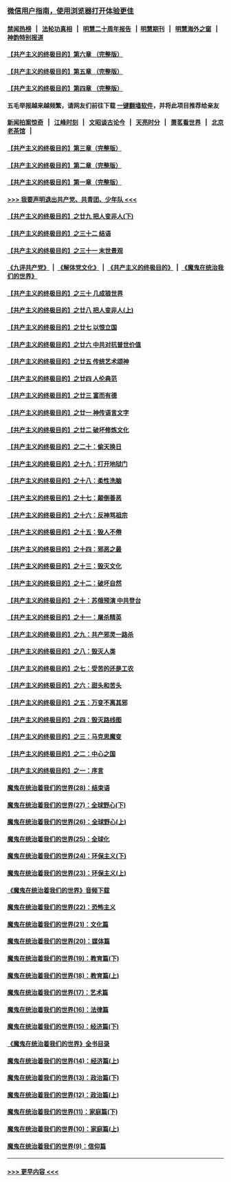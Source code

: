 ### [微信用户指南，使用浏览器打开体验更佳](https://github.com/gfw-breaker/banned-news1/blob/master/indexes/wechat-guide.md?t=0)
#### [禁闻热榜](热点新闻.md?t=0)  &nbsp;&nbsp;|&nbsp;&nbsp; [法轮功真相](https://github.com/gfw-breaker/truth/blob/master/README.md?t=0) &nbsp;&nbsp;|&nbsp;&nbsp; [明慧二十周年报告](https://github.com/gfw-breaker/mh-reports/blob/master/README.md?t=0) &nbsp;&nbsp;|&nbsp;&nbsp;[明慧期刊](https://github.com/gfw-breaker/mh-qikan) &nbsp;&nbsp;|&nbsp;&nbsp; [明慧海外之窗](https://github.com/gfw-breaker/mh-news/blob/master/README.md?t=0) &nbsp;&nbsp;|&nbsp;&nbsp; [神韵特别报道](https://github.com/gfw-breaker/mh-news/blob/master/shenyun.md?t=0)
#### [【共产主义的终极目的】第六章 （完整版）](../pages/nsc422/n11428913.md?t=02140811) 
#### [【共产主义的终极目的】第五章 （完整版）](../pages/nsc422/n11428912.md?t=02140811) 
#### [【共产主义的终极目的】第四章 （完整版）](../pages/nsc422/n11428907.md?t=02140811) 
#### 五毛举报越来越频繁，请网友们前往下载 [一键翻墙软件](https://github.com/gfw-breaker/ssr-accounts)，并将此项目推荐给亲友
#### [新闻拍案惊奇](https://github.com/gfw-breaker/banned-news1/blob/master/pages/link4.md) &nbsp;&nbsp;|&nbsp;&nbsp; [江峰时刻](https://github.com/gfw-breaker/banned-news1/blob/master/pages/link4.md) &nbsp;&nbsp;|&nbsp;&nbsp; [文昭谈古论今](https://github.com/gfw-breaker/banned-news1/blob/master/pages/link4.md) &nbsp;&nbsp;|&nbsp;&nbsp; [天亮时分](https://github.com/gfw-breaker/banned-news1/blob/master/pages/link4.md) &nbsp;&nbsp;|&nbsp;&nbsp; [萧茗看世界](https://github.com/gfw-breaker/banned-news1/blob/master/pages/link4.md) &nbsp;&nbsp;|&nbsp;&nbsp; [北京老茶馆](https://github.com/gfw-breaker/banned-news1/blob/master/pages/link4.md) &nbsp;&nbsp;|&nbsp;&nbsp; 
#### [【共产主义的终极目的】第三章（完整版）](../pages/nsc422/n11428848.md?t=02140811) 
#### [【共产主义的终极目的】第二章（完整版）](../pages/nsc422/n11428831.md?t=02140811) 
#### [【共产主义的终极目的】第一章（完整版）](../pages/nsc422/n11417651.md?t=02140811) 
#### [>>> 我要声明退出共产党、共青团、少年队 <<<](https://github.com/begood0513/goodnews/blob/master/quit/letter.md) 
#### [【共产主义的终极目的】之廿九 把人变非人(下)](../pages/nsc422/n11344140.md?t=02140811) 
#### [【共产主义的终极目的】之三十二 结语](../pages/nsc422/n11360535.md?t=02140811) 
#### [【共产主义的终极目的】之三十一 末世景观](../pages/nsc422/n11351129.md?t=02140811) 
#### [《九评共产党》](https://github.com/begood0513/9ping.md/blob/master/README.md) &nbsp;|&nbsp; [《解体党文化》](../../../../jtdwh.md/blob/master/README.md)  &nbsp;|&nbsp; [《共产主义的终极目的》](../../../../gczydzjmd.md/blob/master/README.md) &nbsp;|&nbsp; [《魔鬼在统治我们的世界》](../../../../mgztzwmdsj.md/blob/master/README.md) 
#### [【共产主义的终极目的】之三十 几成狼世界](../pages/nsc422/n11348280.md?t=02140811) 
#### [【共产主义的终极目的】之廿八 把人变非人(上)](../pages/nsc422/n11340492.md?t=02140811) 
#### [【共产主义的终极目的】之廿七 以恨立国](../pages/nsc422/n11336944.md?t=02140811) 
#### [【共产主义的终极目的】之廿六 中共对抗普世价值](../pages/nsc422/n11324785.md?t=02140811) 
#### [【共产主义的终极目的】之廿五 传统艺术颂神](../pages/nsc422/n11296396.md?t=02140811) 
#### [【共产主义的终极目的】之廿四 人伦典范](../pages/nsc422/n11296397.md?t=02140811) 
#### [【共产主义的终极目的】之廿三 富而有德](../pages/nsc422/n11283598.md?t=02140811) 
#### [【共产主义的终极目的】之廿一 神传语言文字](../pages/nsc422/n11263265.md?t=02140811) 
#### [【共产主义的终极目的】之廿二 破坏修炼文化](../pages/nsc422/n11245728.md?t=02140811) 
#### [【共产主义的终极目的】之二十：偷天换日](../pages/nsc422/n11238846.md?t=02140811) 
#### [【共产主义的终极目的】之十九：打开地狱门](../pages/nsc422/n11206376.md?t=02140811) 
#### [【共产主义的终极目的】之十八：柔性洗脑](../pages/nsc422/n11199994.md?t=02140811) 
#### [【共产主义的终极目的】之十七：颠倒善恶](../pages/nsc422/n11179782.md?t=02140811) 
#### [【共产主义的终极目的】之十六：反神骂祖宗](../pages/nsc422/n11166798.md?t=02140811) 
#### [【共产主义的终极目的】之十五：毁人不倦](../pages/nsc422/n11166792.md?t=02140811) 
#### [【共产主义的终极目的】之十四：邪恶之最](../pages/nsc422/n11150249.md?t=02140811) 
#### [【共产主义的终极目的】之十三：毁灭文化](../pages/nsc422/n11135227.md?t=02140811) 
#### [【共产主义的终极目的】之十二：破坏自然](../pages/nsc422/n11135214.md?t=02140811) 
#### [【共产主义的终极目的】之十：苏俄预演 中共登台](../pages/nsc422/n11118424.md?t=02140811) 
#### [【共产主义的终极目的】之十一：屠杀精英](../pages/nsc422/n11118442.md?t=02140811) 
#### [【共产主义的终极目的】之九：共产邪灵一路杀](../pages/nsc422/n11114139.md?t=02140811) 
#### [【共产主义的终极目的】之八：毁灭人类](../pages/nsc422/n11108503.md?t=02140811) 
#### [【共产主义的终极目的】之七：受苦的还是工农](../pages/nsc422/n11101809.md?t=02140811) 
#### [【共产主义的终极目的】之六：甜头和苦头](../pages/nsc422/n11096971.md?t=02140811) 
#### [【共产主义的终极目的】之五：万变不离其邪](../pages/nsc422/n11091285.md?t=02140811) 
#### [【共产主义的终极目的】之四：毁灭路线图](../pages/nsc422/n11086284.md?t=02140811) 
#### [【共产主义的终极目的】之三：马克思魔变](../pages/nsc422/n11061941.md?t=02140811) 
#### [【共产主义的终极目的】之二：中心之国](../pages/nsc422/n11047728.md?t=02140811) 
#### [【共产主义的终极目的】之一：序言](../pages/nsc422/n11086077.md?t=02140811) 
#### [魔鬼在统治着我们的世界(28)：结束语](../pages/nsc422/n10936246.md?t=02140811) 
#### [魔鬼在统治着我们的世界(27)：全球野心(下)](../pages/nsc422/n10928319.md?t=02140811) 
#### [魔鬼在统治着我们的世界(26)：全球野心(上)](../pages/nsc422/n10900318.md?t=02140811) 
#### [魔鬼在统治着我们的世界(25)：全球化](../pages/nsc422/n10788205.md?t=02140811) 
#### [魔鬼在统治着我们的世界(24)：环保主义(下)](../pages/nsc422/n10695307.md?t=02140811) 
#### [魔鬼在统治着我们的世界(23)：环保主义(上)](../pages/nsc422/n10688613.md?t=02140811) 
#### [《魔鬼在统治着我们的世界》音频下载](../pages/nsc422/n10635553.md?t=02140811) 
#### [魔鬼在统治着我们的世界(22)：恐怖主义](../pages/nsc422/n10614727.md?t=02140811) 
#### [魔鬼在统治着我们的世界(21)：文化篇](../pages/nsc422/n10597706.md?t=02140811) 
#### [魔鬼在统治着我们的世界(20)：媒体篇](../pages/nsc422/n10586579.md?t=02140811) 
#### [魔鬼在统治着我们的世界(19)：教育篇(下)](../pages/nsc422/n10564808.md?t=02140811) 
#### [魔鬼在统治着我们的世界(18)：教育篇(上)](../pages/nsc422/n10526970.md?t=02140811) 
#### [魔鬼在统治着我们的世界(17)：艺术篇](../pages/nsc422/n10499093.md?t=02140811) 
#### [魔鬼在统治着我们的世界(16)：法律篇](../pages/nsc422/n10485969.md?t=02140811) 
#### [魔鬼在统治着我们的世界(15)：经济篇(下)](../pages/nsc422/n10469975.md?t=02140811) 
#### [《魔鬼在统治着我们的世界》全书目录](../pages/nsc422/n10464261.md?t=02140811) 
#### [魔鬼在统治着我们的世界(14)：经济篇(上)](../pages/nsc422/n10457370.md?t=02140811) 
#### [魔鬼在统治着我们的世界(13)：政治篇(下)](../pages/nsc422/n10448270.md?t=02140811) 
#### [魔鬼在统治着我们的世界(12)：政治篇(上)](../pages/nsc422/n10444576.md?t=02140811) 
#### [魔鬼在统治着我们的世界(11)：家庭篇(下)](../pages/nsc422/n10440961.md?t=02140811) 
#### [魔鬼在统治着我们的世界(10)：家庭篇(上)](../pages/nsc422/n10435448.md?t=02140811) 
#### [魔鬼在统治着我们的世界(9)：信仰篇](../pages/nsc422/n10432159.md?t=02140811) 

----
#### [ >>> 更早内容 <<< ](../indexes/nsc422-earlier.md)
